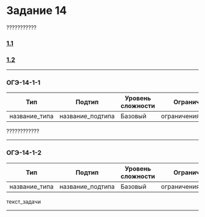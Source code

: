 # Задание 14

???????????

### [1.1](#ОГЭ-14-1-1)
### [1.2](#ОГЭ-14-1-2)

***

<h3 name="ОГЭ-14-1-1">ОГЭ-14-1-1<a class="anchor-link" href="ОГЭ-14-1-1"></a></h3>

| Тип | Подтип | Уровень сложности | Ограничения | Стадия |
| --- | ------ | ----------------- | ----------- | ------ |
| название_типа | название_подтипа | Базовый | ограничения_подтипа | :red_circle: |
 
????????????
 
 ***
 
 <h3 name="ОГЭ-14-1-2">ОГЭ-14-1-2<a class="anchor-link" href="ОГЭ-14-1-2"></a></h3>

| Тип | Подтип | Уровень сложности | Ограничения | Стадия |
| --- | ------ | ----------------- | ----------- | ------ |
| название_типа | название_подтипа | Базовый | ограничения_подтипа | :red_circle: |
 
 текст_задачи
 
 ***